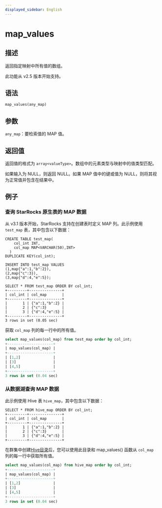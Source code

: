 ```yaml
---
displayed_sidebar: English
---
```


# map_values

## 描述

返回指定映射中所有值的数组。

此功能从 v2.5 版本开始支持。

## 语法

```Haskell
map_values(any_map)
```

## 参数

`any_map`：要检索值的 MAP 值。

## 返回值

返回值的格式为 `array<valueType>`。数组中的元素类型与映射中的值类型匹配。

如果输入为 NULL，则返回 NULL。如果 MAP 值中的键或值为 NULL，则将其视为正常值并包含在结果中。

## 例子

### 查询 StarRocks 原生表的 MAP 数据

从 v3.1 版本开始，StarRocks 支持在创建表时定义 MAP 列。此示例使用 `test_map` 表，其中包含以下数据：

```Plain
CREATE TABLE test_map(
    col_int INT,
    col_map MAP<VARCHAR(50),INT>
  )
DUPLICATE KEY(col_int);

INSERT INTO test_map VALUES
(1,map{"a":1,"b":2}),
(2,map{"c":3}),
(3,map{"d":4,"e":5});

SELECT * FROM test_map ORDER BY col_int;
+---------+---------------+
| col_int | col_map       |
+---------+---------------+
|       1 | {"a":1,"b":2} |
|       2 | {"c":3}       |
|       3 | {"d":4,"e":5} |
+---------+---------------+
3 rows in set (0.05 sec)
```

获取 `col_map` 列的每一行中的所有值。

```SQL
select map_values(col_map) from test_map order by col_int;
+---------------------+
| map_values(col_map) |
+---------------------+
| [1,2]               |
| [3]                 |
| [4,5]               |
+---------------------+
3 rows in set (0.04 sec)
```

### 从数据湖查询 MAP 数据

此示例使用 Hive 表 `hive_map`，其中包含以下数据：

```Plaintext
SELECT * FROM hive_map ORDER BY col_int;
+---------+---------------+
| col_int | col_map       |
+---------+---------------+
|       1 | {"a":1,"b":2} |
|       2 | {"c":3}       |
|       3 | {"d":4,"e":5} |
+---------+---------------+
```

在群集中创建[Hive目录](../../../data_source/catalog/hive_catalog.md#create-a-hive-catalog)后，您可以使用此目录和 map_values() 函数从 `col_map` 列的每一行中获取所有值。

```SQL
select map_values(col_map) from hive_map order by col_int;
+---------------------+
| map_values(col_map) |
+---------------------+
| [1,2]               |
| [3]                 |
| [4,5]               |
+---------------------+
3 rows in set (0.04 sec)
```
